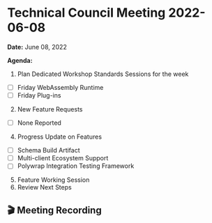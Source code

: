 Technical Council Meeting 2022-06-08 
===

**Date:** June 08, 2022

**Agenda:**
1. Plan Dedicated Workshop Standards Sessions for the week
- [ ] Friday WebAssembly Runtime
- [ ] Friday Plug-ins
2. New Feature Requests
- [ ] None Reported
4. Progress Update on Features
- [ ] Schema Build Artifact
- [ ] Multi-client Ecosystem Support
- [ ] Polywrap Integration Testing Framework
5. Feature Working Session
6. Review Next Steps 

:clapper: Meeting Recording 
---
